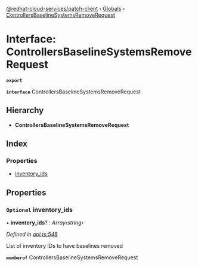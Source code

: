 [@redhat-cloud-services/patch-client](../README.md) › [Globals](../globals.md) › [ControllersBaselineSystemsRemoveRequest](controllersbaselinesystemsremoverequest.md)

# Interface: ControllersBaselineSystemsRemoveRequest

**`export`** 

**`interface`** ControllersBaselineSystemsRemoveRequest

## Hierarchy

* **ControllersBaselineSystemsRemoveRequest**

## Index

### Properties

* [inventory_ids](controllersbaselinesystemsremoverequest.md#optional-inventory_ids)

## Properties

### `Optional` inventory_ids

• **inventory_ids**? : *Array‹string›*

*Defined in [api.ts:548](https://github.com/RedHatInsights/javascript-clients/blob/b3a33353/packages/patch/api.ts#L548)*

List of inventory IDs to have baselines removed

**`memberof`** ControllersBaselineSystemsRemoveRequest

